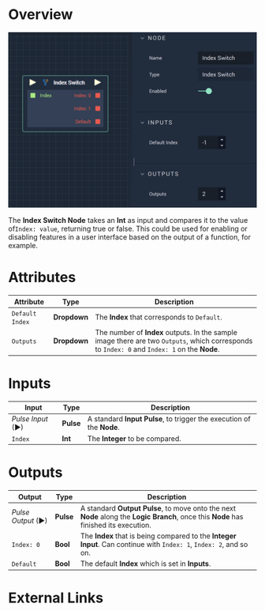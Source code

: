 # Overview

![The Index Switch Node.](../../.gitbook/assets/indexswitch.png)



The **Index Switch Node** takes an **Int** as input and compares it to the value of`Index: value`, returning true or false. This could be used for enabling or disabling features in a user interface based on the output of a function, for example.


# Attributes

|Attribute|Type|Description|
|---|---|---|
|`Default Index`|**Dropdown**|The **Index** that corresponds to `Default`.|
|`Outputs`|**Dropdown**|The number of **Index** outputs. In the sample image there are two `Outputs`, which corresponds to `Index: 0` and `Index: 1` on the **Node**.|


# Inputs

|Input|Type|Description|
|---|---|---|
|*Pulse Input* (►)|**Pulse**|A standard **Input Pulse**, to trigger the execution of the **Node**.|
|`Index`|**Int**|The **Integer** to be compared.|



# Outputs

|Output|Type|Description|
|---|---|---|
|*Pulse Output* (►)|**Pulse**|A standard **Output Pulse**, to move onto the next **Node** along the **Logic Branch**, once this **Node** has finished its execution.|
|`Index: 0`|**Bool**|The **Index** that is being compared to the **Integer** **Input**. Can continue with `Index: 1`, `Index: 2`, and so on.|
|`Default`|**Bool**|The default **Index** which is set in **Inputs**.|


# External Links

